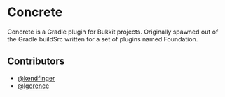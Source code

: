 # Concrete
Concrete is a Gradle plugin for Bukkit projects. Originally spawned out of the Gradle buildSrc written for a set of plugins named Foundation.

## Contributors
- [@kendfinger](https://github.com/kendfinger)
- [@lgorence](https://github.com/lgorence)
